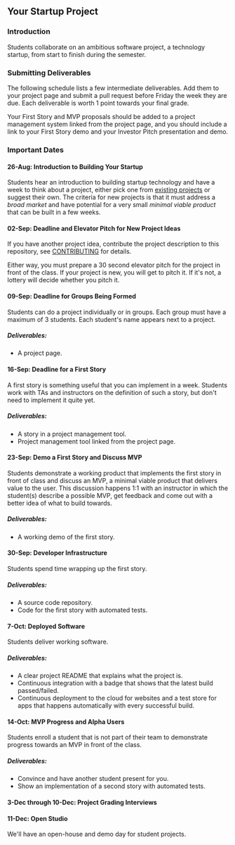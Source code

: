 Your Startup Project
--------------------

### Introduction

Students collaborate on an ambitious software project, a technology startup, from start to finish during the semester.

### Submitting Deliverables

The following schedule lists a few intermediate deliverables.  Add them to your project page and submit a pull request before Friday the week they are due. Each deliverable is worth 1 point towards your final grade.

Your First Story and MVP proposals should be added to a project management system linked from the project page, and you should include a link to your First Story demo and your Investor Pitch presentation and demo.

### Important Dates

#### 26-Aug: Introduction to Building Your Startup

Students hear an introduction to building startup technology and have a week to think about a project, either pick one from [existing projects](/README.md) or suggest their own. The criteria for new projects is that it must address a *broad market* and have potential for a very small *minimal viable product* that can be built in a few weeks.

#### 02-Sep: Deadline and Elevator Pitch for New Project Ideas

If you have another project idea, contribute the project description to this repository, see [CONTRIBUTING](/CONTRIBUTING.md) for details.

Either way, you must prepare a 30 second elevator pitch for the project in front of the class. If your project is new, you will get to pitch it. If it's not, a lottery will decide whether you pitch it.

#### 09-Sep: Deadline for Groups Being Formed

Students can do a project individually or in groups. Each group must have a maximum of 3 students. Each student's name appears next to a project.

##### Deliverables:

* A project page.

#### 16-Sep: Deadline for a First Story

A first story is something useful that you can implement in a week. Students work with TAs and instructors on the definition of such a story, but don't need to implement it quite yet.

##### Deliverables:

* A story in a project management tool.
* Project management tool linked from the project page.

#### 23-Sep: Demo a First Story and Discuss MVP

Students demonstrate a working product that implements the first story in front of class and discuss an MVP, a minimal viable product that delivers value to the user. This discussion happens 1:1 with an instructor in which the student(s) describe a possible MVP, get feedback and come out with a better idea of what to build towards.

##### Deliverables:

* A working demo of the first story.

#### 30-Sep: Developer Infrastructure

Students spend time wrapping up the first story.

##### Deliverables:

* A source code repository.
* Code for the first story with automated tests.

#### 7-Oct: Deployed Software

Students deliver working software.

##### Deliverables:

* A clear project README that explains what the project is.
* Continuous integration with a badge that shows that the latest build passed/failed.
* Continuous deployment to the cloud for websites and a test store for apps that happens automatically with every successful build.

#### 14-Oct: MVP Progress and Alpha Users

Students enroll a student that is not part of their team to demonstrate progress towards an MVP in front of the class.

##### Deliverables:

* Convince and have another student present for you.
* Show an implementation of a second story with automated tests.

#### 3-Dec through 10-Dec: Project Grading Interviews


#### 11-Dec: Open Studio
We'll have an open-house and demo day for student projects.

